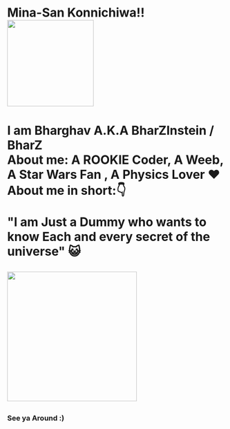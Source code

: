 <h1> Mina-San Konnichiwa!!  <img src="https://c.tenor.com/-jPecNydkV8AAAAi/yuri-anime.gif" width="200px"> <h1>



 
 I am Bharghav A.K.A BharZInstein / BharZ                                                                                                   
 About me: A ROOKIE Coder, A Weeb, A Star Wars Fan , A Physics Lover ❤️                                                                               
 About me in short:👇
 
 <p> "I am Just a Dummy who wants to know Each and every secret of the universe" 😺</p>
 <h2> <img src= "https://thumbs.gfycat.com/AdoredCheeryConure-max-1mb.gif" width="300px"> <h2>
  <h3> See ya Around :) <h3> 
 
<!--

-->
